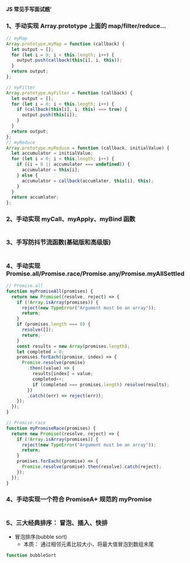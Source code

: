 #### JS 常见手写面试题‘

### 1、手动实现 Array.prototype 上面的 map/filter/reduce...

```js
// myMap
Array.prototype.myMap = function (callback) {
  let output = [];
  for (let i = 0; i < this.length; i++) {
    output.push(callback(this[i], i, this));
  }
  return output;
};

// myFilter
Array.prototype.myFilter = function (callback) {
  let output = [];
  for (let i = 0; i < this.length; i++) {
    if (callback(this[i], i, this) === true) {
      output.push(this[i]);
    }
  }
  return output;
};
// myReduce
Array.prototype.myReduce = function (callback, initialValue) {
  let accumulator = initialValue;
  for (let i = 0; i < this.length; i++) {
    if ((i = 0 || accumulator === undefined)) {
      accumulator = this[i];
    } else {
      accumulator = callback(accumlater, this[i], this);
    }
  }
  return accumlater;
};
```

### 2、手动实现 myCall、myApply、myBind 函数

```js

```

### 3、手写防抖节流函数(基础版和高级版)

```js

```

### 4、手动实现 Promise.all/Promise.race/Promise.any/Promise.myAllSettled

```js
// Promise.all
function myPromiseAll(promises) {
  return new Promise((resolve, reject) => {
    if (!Array.isArray(promises)) {
      reject(new TypeError("Argument must be an array"));
      return;
    }
    if (promises.length === 0) {
      resolve([]);
      return;
    }
    const results = new Array(promises.length);
    let completed = 0;
    promises.forEach((promise, index) => {
      Promise.resolve(promise)
        .then((value) => {
          results[index] = value;
          completed++;
          if (completed === promises.length) resolve(results);
        })
        .catch((err) => reject(err));
    });
  });
}

// Promise.race
function myPromiseRace(promises) {
  return new Promise((resolve, reject) => {
    if (!Array.isArray(promises)) {
      reject(new TypeError("Argument must be an array"));
      return;
    }
    promises.forEach((promise) => {
      Promise.resolve(promise).then(resolve).catch(reject);
    });
  });
}
```

### 4、手动实现一个符合 PromiseA+ 规范的 myPromise

```js

```

### 5、三大经典排序： 冒泡、插入、快排
- 冒泡排序(bubble sort)
  - 本质： 通过相邻元素比较大小，将最大值冒泡到数组末尾
```js
function bubbleSort

```
